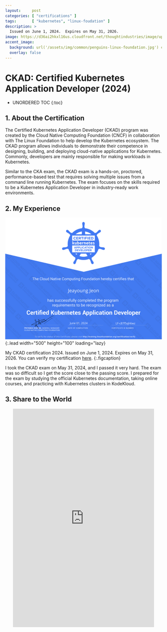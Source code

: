 ```yaml
---
layout:     post
categories: [ "certifications" ]
tags:       [ "kubernetes", "linux-foudation" ]
description: >
  Issued on June 1, 2024.  Expires on May 31, 2026.
image: https://d36ai2hkxl16us.cloudfront.net/thoughtindustries/image/upload/a_exif,c_fill,w_800,h_433/v1/course-uploads/e0df7fbf-a057-42af-8a1f-590912be5460/qx3uxl73idxz-CKADcard.png # /assets/img/blog/jj-ying.jpg
accent_image: 
  background: url('/assets/img/common/penguins-linux-foundation.jpg') center/cover
  overlay: false
---
```


# CKAD: Certified Kubernetes Application Developer (2024)

* UNORDERED TOC
{:toc}

## 1. About the Certification

The Certified Kubernetes Application Developer (CKAD) program was created by the Cloud Native Computing Foundation (CNCF) in collaboration with The Linux Foundation to help develop the Kubernetes ecosystem. The CKAD program allows individuals to demonstrate their competence in designing, building, and deploying cloud-native applications for Kubernetes. Commonly, developers are mainly responsible for making workloads in Kubernetes.

Similar to the CKA exam, the CKAD exam is a hands-on, proctored, performance-based test that requires solving multiple issues from a command line running Kubernetes. The exam focuses on the skills required to be a Kubernetes Application Developer in industry-ready work environments.


## 2. My Experience

![CKAD Certification](/assets/img/certtifications/87b974ec-14cc-4f82-b252-c71deef28ee8.svg){:.lead width="500" height="100" loading="lazy}

My CKAD certification 2024. Issued on June 1, 2024. Expires on May 31, 2026. You can verify my certification [here](https://www.credly.com/badges/9e072a3a-57d0-403e-8bef-5831d618675c).
{:.figcaption}

I took the CKAD exam on May 31, 2024, and I passed it very hard. The exam was so difficult so I get the score close to the passing score. I prepared for the exam by studying the official Kubernetes documentation, taking online courses, and practicing with Kubernetes clusters in KodeKloud.

## 3. Share to the World

<p align="center">
  <iframe src="https://www.linkedin.com/embed/feed/update/urn:li:share:7202975037543317506" height="700px" width="90%" frameborder="0" allowfullscreen="" title="Again, I'm thrilled to share that I've successfully completed the Certified Kubernetes Application Developer (CKAD) program from The Linux Foundation"></iframe>
</p>
